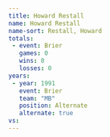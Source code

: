 ```yaml
---
title: Howard Restall
name: Howard Restall
name-sort: Restall, Howard
totals:
 - event: Brier
   games: 0
   wins: 0
   losses: 0
years:
 - year: 1991
   event: Brier
   team: "MB"
   position: Alternate
   alternate: true
vs:
---
```

